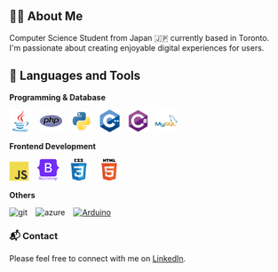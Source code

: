 ## 👩‍💻 About Me

Computer Science Student from Japan 🇯🇵 currently based in Toronto.   
I'm passionate about creating enjoyable digital experiences for users.

## 🔧 Languages and Tools
**Programming & Database**
<p align="left">
<!-- Java -->
<img src="https://raw.githubusercontent.com/devicons/devicon/master/icons/java/java-original.svg" alt="java" width="40" height="40"/> &ensp;
<!--php -->
<img src="https://raw.githubusercontent.com/devicons/devicon/master/icons/php/php-original.svg" alt="php" width="40" height="40"/> &ensp;
<!-- python-->
<img src="https://raw.githubusercontent.com/devicons/devicon/master/icons/python/python-original.svg" alt="python" width="40" height="40"/>&ensp;
<!--C++ -->
<img src="https://raw.githubusercontent.com/devicons/devicon/master/icons/cplusplus/cplusplus-original.svg" alt="cplusplus" width="40" height="40"/>&ensp;
<!--C# -->
<img src="https://raw.githubusercontent.com/devicons/devicon/master/icons/csharp/csharp-original.svg" alt="csharp" width="40" height="40"/>&ensp;
<!-- mysql-->
<img src="https://raw.githubusercontent.com/devicons/devicon/master/icons/mysql/mysql-original-wordmark.svg" alt="mysql" width="40" height="40"/>
</p>

**Frontend Development**
<p align="left">
<!-- JS-->
 <img src="https://raw.githubusercontent.com/devicons/devicon/master/icons/javascript/javascript-original.svg" alt="javascript" width="35" height="35"/> &ensp;
<!-- boostrap-->
<img src="https://raw.githubusercontent.com/devicons/devicon/master/icons/bootstrap/bootstrap-plain-wordmark.svg" alt="bootstrap" width="40" height="40"/> &ensp;
<!-- CSS -->
<img src="https://raw.githubusercontent.com/devicons/devicon/master/icons/css3/css3-original-wordmark.svg" alt="css3" width="40" height="40"/> &ensp;
<!-- html-->
<img src="https://raw.githubusercontent.com/devicons/devicon/master/icons/html5/html5-original-wordmark.svg" alt="html5" width="40" height="40"/> &ensp;
</p>

**Others**
<p align="left">
<!--Git-->
<img src="https://www.vectorlogo.zone/logos/git-scm/git-scm-icon.svg" alt="git" width="40" height="40"/> &ensp;
<!--Azure-->
<img src="https://www.vectorlogo.zone/logos/microsoft_azure/microsoft_azure-icon.svg" alt="azure" width="40" height="40"/> &ensp;
<!--Arduino -->
<a href="https://www.arduino.cc/" target="_blank" rel="no-referrer"> <img src="https://cdn.worldvectorlogo.com/logos/arduino-1.svg" alt="Arduino" width="40" height="40"/> </a> 
</p>

### 📬 Contact 
Please feel free to connect with me on [LinkedIn](www.linkedin.com/in/mei-hirata).



<!--
**IanTeddy/IanTeddy** is a ✨ _special_ ✨ repository because its `README.md` (this file) appears on your GitHub profile.

Here are some ideas to get you started:
- 🔭 I’m currently working on ...
- 🌱 I’m currently learning ...
- 👯 I’m looking to collaborate on ...
- 🤔 I’m looking for help with ...
- 💬 Ask me about ...
- 📫 How to reach me: ...
- 😄 Pronouns: ...
- ⚡ Fun fact: ...
-->

